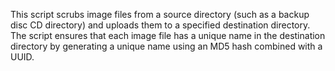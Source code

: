 This script scrubs image files from a source directory (such as a backup disc CD directory) and uploads them to a specified destination directory. The script ensures that each image file has a unique name in the destination directory by generating a unique name using an MD5 hash combined with a UUID.
